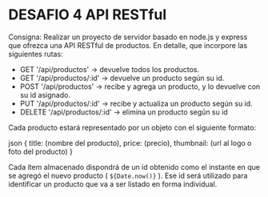 # DESAFIO 4 API RESTful

Consigna: Realizar un proyecto de servidor basado en node.js y express que ofrezca una API RESTful de productos. En detalle, que incorpore las siguientes rutas:

- GET '/api/productos' -> devuelve todos los productos.
- GET '/api/productos/:id' -> devuelve un producto según su id.
- POST '/api/productos' -> recibe y agrega un producto, y lo devuelve con su id asignado.
- PUT '/api/productos/:id' -> recibe y actualiza un producto según su id.
- DELETE '/api/productos/:id' -> elimina un producto según su id

Cada producto estará representado por un objeto con el siguiente formato:

json
{
    title: (nombre del producto),
    price: (precio),
    thumbnail: (url al logo o foto del producto)
}


 Cada ítem almacenado dispondrá de un id obtenido como el instante en que se agregó el nuevo producto ( `${Date.now()}` ). Ese id será utilizado para identificar un producto que va a ser listado en forma individual.
